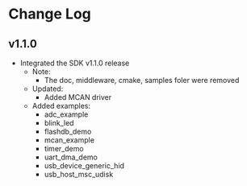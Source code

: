 # Change Log


## v1.1.0
- Integrated the SDK v1.1.0 release
  - Note:
    - The doc, middleware, cmake, samples foler were removed
  - Updated:
    - Added MCAN driver
  - Added examples:
    - adc_example
    - blink_led
    - flashdb_demo
    - mcan_example
    - timer_demo
    - uart_dma_demo
    - usb_device_generic_hid
    - usb_host_msc_udisk
